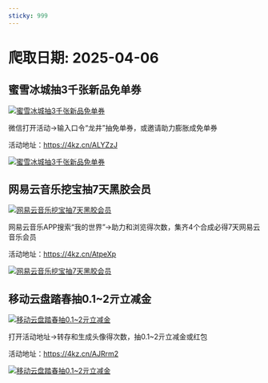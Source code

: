 ```yaml
---
sticky: 999
---
```

# 爬取日期: 2025-04-06
## 蜜雪冰城抽3千张新品免单券
<p>
    <a rel="nofollow" target="_blank" href="https://www.qqhjy6.xyz/caiji/data/images/2025-04-04/eec89292b5c2d172d748ba16ba1a8a4d.jpg"><img src="https://image.smallfawn.work/?url=https://www.qqhjy6.xyz/caiji/data/images/2025-04-04/eec89292b5c2d172d748ba16ba1a8a4d.jpg" title="蜜雪冰城抽3千张新品免单券 " alt="蜜雪冰城抽3千张新品免单券 " referrerpolicy="no-referrer"></a> 
</p>
<p>
    微信打开活动-&gt;输入口令“龙井”抽免单券，或邀请助力膨胀成免单券
</p>
<p>
    活动地址：<a rel="nofollow" target="_blank" href="https://4kz.cn/ALYZzJ">https://4kz.cn/ALYZzJ</a>
</p>
<p>
    <a rel="nofollow" target="_blank" href="https://www.qqhjy6.xyz/caiji/data/images/2025-04-04/f8aa807204bde5d24c681b66eb4c4eba.png"><img src="https://image.smallfawn.work/?url=https://www.qqhjy6.xyz/caiji/data/images/2025-04-04/f8aa807204bde5d24c681b66eb4c4eba.png" title="蜜雪冰城抽3千张新品免单券 " alt="蜜雪冰城抽3千张新品免单券 " referrerpolicy="no-referrer"></a> 
</p>

## 网易云音乐挖宝抽7天黑胶会员
<p>
    <a rel="nofollow" target="_blank" href="https://www.qqhjy6.xyz/caiji/data/images/2025-04-04/146c8e58240d93bce848f7b5c1c0e17e.jpg"><img src="https://image.smallfawn.work/?url=https://www.qqhjy6.xyz/caiji/data/images/2025-04-04/146c8e58240d93bce848f7b5c1c0e17e.jpg" title="网易云音乐挖宝抽7天黑胶会员 " alt="网易云音乐挖宝抽7天黑胶会员 " referrerpolicy="no-referrer"></a> 
</p>
<p>
    网易云音乐APP搜索“我的世界”-&gt;助力和浏览得次数，集齐4个合成必得7天网易云音乐会员
</p>
<p>
    活动地址：<a rel="nofollow" target="_blank" href="https://4kz.cn/AtpeXp">https://4kz.cn/AtpeXp</a>
</p>
<p>
    <a rel="nofollow" target="_blank" href="https://www.qqhjy6.xyz/caiji/data/images/2025-04-04/028dbcda1156f2b4035da96591977983.png"><img src="https://image.smallfawn.work/?url=https://www.qqhjy6.xyz/caiji/data/images/2025-04-04/028dbcda1156f2b4035da96591977983.png" title="网易云音乐挖宝抽7天黑胶会员 " alt="网易云音乐挖宝抽7天黑胶会员 " referrerpolicy="no-referrer"></a> 
</p>

## 移动云盘踏春抽0.1~2亓立减金
<p>
    <a rel="nofollow" target="_blank" href="https://www.qqhjy6.xyz/caiji/data/images/2025-04-04/c2d482a1d86c138b20c32d70de8f137e.jpg"><img src="https://image.smallfawn.work/?url=https://www.qqhjy6.xyz/caiji/data/images/2025-04-04/c2d482a1d86c138b20c32d70de8f137e.jpg" title="移动云盘踏春抽0.1~2亓立减金 " alt="移动云盘踏春抽0.1~2亓立减金 " referrerpolicy="no-referrer"></a> 
</p>
<p>
    打开活动地址-&gt;转存和生成头像得次数，抽0.1~2亓立减金或红包
</p>
<p>
    活动地址：<a rel="nofollow" target="_blank" href="https://4kz.cn/AJRrm2">https://4kz.cn/AJRrm2</a> 
</p>
<p>
    <a rel="nofollow" target="_blank" href="https://www.qqhjy6.xyz/caiji/data/images/2025-04-04/4c8fdcc37edf85f2bda81fd938419a61.png"><img src="https://image.smallfawn.work/?url=https://www.qqhjy6.xyz/caiji/data/images/2025-04-04/4c8fdcc37edf85f2bda81fd938419a61.png" title="移动云盘踏春抽0.1~2亓立减金 " alt="移动云盘踏春抽0.1~2亓立减金 " referrerpolicy="no-referrer"></a> 
</p>

